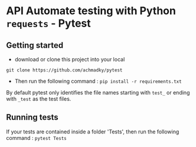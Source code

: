 # API Automate testing with Python `requests` - Pytest

## Getting started

* download or clone this project into your local

```git clone https://github.com/achmadky/pytest```

* Then run the following command : `pip install -r requirements.txt`

By default pytest only identifies the file names starting with `test_` or ending with `_test` as the test files.

## Running tests

If your tests are contained inside a folder 'Tests', then run the following command : `pytest Tests` 